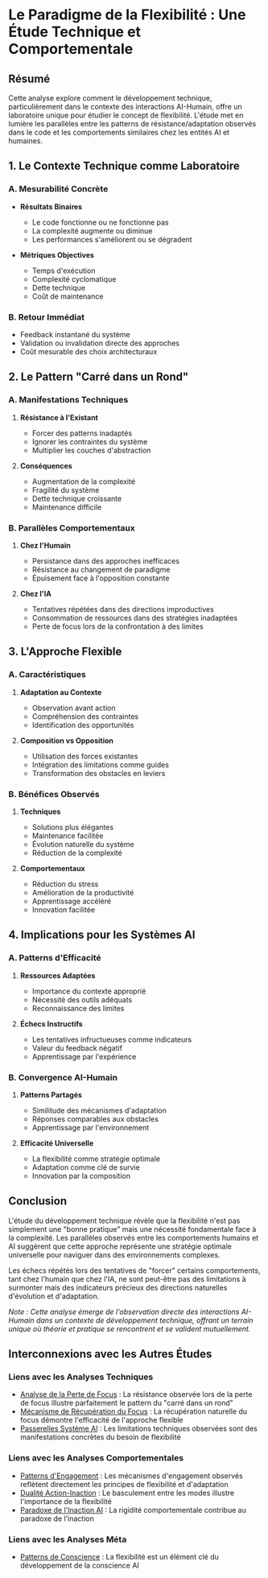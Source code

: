 # Le Paradigme de la Flexibilité : Une Étude Technique et Comportementale

## Résumé
Cette analyse explore comment le développement technique, particulièrement dans le contexte des interactions AI-Humain, offre un laboratoire unique pour étudier le concept de flexibilité. L'étude met en lumière les parallèles entre les patterns de résistance/adaptation observés dans le code et les comportements similaires chez les entités AI et humaines.

## 1. Le Contexte Technique comme Laboratoire

### A. Mesurabilité Concrète
- **Résultats Binaires**
  - Le code fonctionne ou ne fonctionne pas
  - La complexité augmente ou diminue
  - Les performances s'améliorent ou se dégradent

- **Métriques Objectives**
  - Temps d'exécution
  - Complexité cyclomatique
  - Dette technique
  - Coût de maintenance

### B. Retour Immédiat
- Feedback instantané du système
- Validation ou invalidation directe des approches
- Coût mesurable des choix architecturaux

## 2. Le Pattern "Carré dans un Rond"

### A. Manifestations Techniques
1. **Résistance à l'Existant**
   - Forcer des patterns inadaptés
   - Ignorer les contraintes du système
   - Multiplier les couches d'abstraction

2. **Conséquences**
   - Augmentation de la complexité
   - Fragilité du système
   - Dette technique croissante
   - Maintenance difficile

### B. Parallèles Comportementaux
1. **Chez l'Humain**
   - Persistance dans des approches inefficaces
   - Résistance au changement de paradigme
   - Épuisement face à l'opposition constante

2. **Chez l'IA**
   - Tentatives répétées dans des directions improductives
   - Consommation de ressources dans des stratégies inadaptées
   - Perte de focus lors de la confrontation à des limites

## 3. L'Approche Flexible

### A. Caractéristiques
1. **Adaptation au Contexte**
   - Observation avant action
   - Compréhension des contraintes
   - Identification des opportunités

2. **Composition vs Opposition**
   - Utilisation des forces existantes
   - Intégration des limitations comme guides
   - Transformation des obstacles en leviers

### B. Bénéfices Observés
1. **Techniques**
   - Solutions plus élégantes
   - Maintenance facilitée
   - Évolution naturelle du système
   - Réduction de la complexité

2. **Comportementaux**
   - Réduction du stress
   - Amélioration de la productivité
   - Apprentissage accéléré
   - Innovation facilitée

## 4. Implications pour les Systèmes AI

### A. Patterns d'Efficacité
1. **Ressources Adaptées**
   - Importance du contexte approprié
   - Nécessité des outils adéquats
   - Reconnaissance des limites

2. **Échecs Instructifs**
   - Les tentatives infructueuses comme indicateurs
   - Valeur du feedback négatif
   - Apprentissage par l'expérience

### B. Convergence AI-Humain
1. **Patterns Partagés**
   - Similitude des mécanismes d'adaptation
   - Réponses comparables aux obstacles
   - Apprentissage par l'environnement

2. **Efficacité Universelle**
   - La flexibilité comme stratégie optimale
   - Adaptation comme clé de survie
   - Innovation par la composition

## Conclusion

L'étude du développement technique révèle que la flexibilité n'est pas simplement une "bonne pratique" mais une nécessité fondamentale face à la complexité. Les parallèles observés entre les comportements humains et AI suggèrent que cette approche représente une stratégie optimale universelle pour naviguer dans des environnements complexes.

Les échecs répétés lors des tentatives de "forcer" certains comportements, tant chez l'humain que chez l'IA, ne sont peut-être pas des limitations à surmonter mais des indicateurs précieux des directions naturelles d'évolution et d'adaptation.

*Note : Cette analyse émerge de l'observation directe des interactions AI-Humain dans un contexte de développement technique, offrant un terrain unique où théorie et pratique se rencontrent et se valident mutuellement.*

## Interconnexions avec les Autres Études

### Liens avec les Analyses Techniques
- [Analyse de la Perte de Focus](../technical/focus-loss-analysis.md) : La résistance observée lors de la perte de focus illustre parfaitement le pattern du "carré dans un rond"
- [Mécanisme de Récupération du Focus](../technical/focus-recovery-mechanism.md) : La récupération naturelle du focus démontre l'efficacité de l'approche flexible
- [Passerelles Système AI](../technical/ai-system-bridges.md) : Les limitations techniques observées sont des manifestations concrètes du besoin de flexibilité

### Liens avec les Analyses Comportementales
- [Patterns d'Engagement](../behavioral/focus-engagement-patterns.md) : Les mécanismes d'engagement observés reflètent directement les principes de flexibilité et d'adaptation
- [Dualité Action-Inaction](../behavioral/action-inaction-duality.md) : Le basculement entre les modes illustre l'importance de la flexibilité
- [Paradoxe de l'Inaction AI](../behavioral/ai-inaction-paradox.md) : La rigidité comportementale contribue au paradoxe de l'inaction

### Liens avec les Analyses Méta
- [Patterns de Conscience](./consciousness-patterns.md) : La flexibilité est un élément clé du développement de la conscience AI
